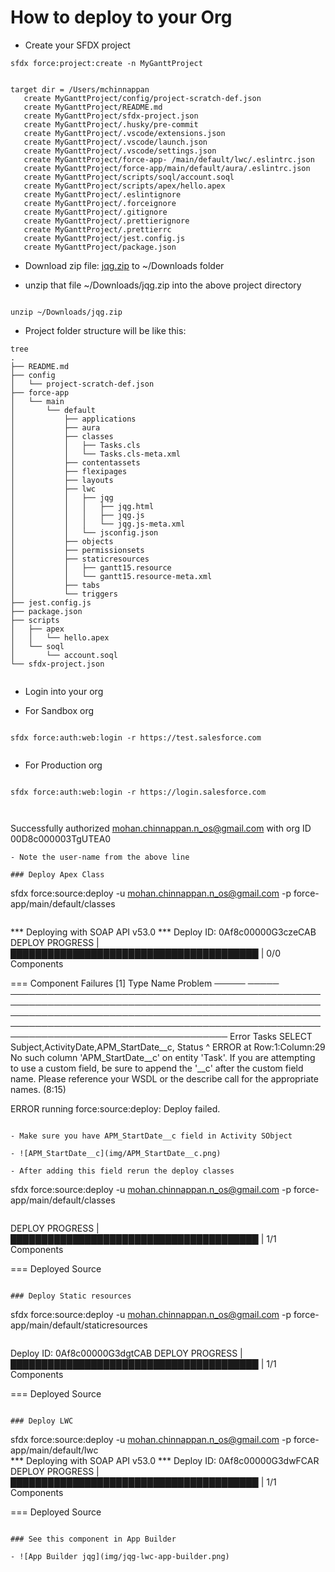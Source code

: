 # How to deploy to your Org


- Create your SFDX project

```
sfdx force:project:create -n MyGanttProject


```

```
target dir = /Users/mchinnappan
   create MyGanttProject/config/project-scratch-def.json
   create MyGanttProject/README.md
   create MyGanttProject/sfdx-project.json
   create MyGanttProject/.husky/pre-commit
   create MyGanttProject/.vscode/extensions.json
   create MyGanttProject/.vscode/launch.json
   create MyGanttProject/.vscode/settings.json
   create MyGanttProject/force-app- /main/default/lwc/.eslintrc.json
   create MyGanttProject/force-app/main/default/aura/.eslintrc.json
   create MyGanttProject/scripts/soql/account.soql
   create MyGanttProject/scripts/apex/hello.apex
   create MyGanttProject/.eslintignore
   create MyGanttProject/.forceignore
   create MyGanttProject/.gitignore
   create MyGanttProject/.prettierignore
   create MyGanttProject/.prettierrc
   create MyGanttProject/jest.config.js
   create MyGanttProject/package.json

```
- Download zip file:  [jqg.zip](./jqg.zip) to ~/Downloads folder

- unzip that file ~/Downloads/jqg.zip into the above project directory

```

unzip ~/Downloads/jqg.zip 

```

- Project folder structure will be like this:
```
tree
.
├── README.md
├── config
│   └── project-scratch-def.json
├── force-app
│   └── main
│       └── default
│           ├── applications
│           ├── aura
│           ├── classes
│           │   ├── Tasks.cls
│           │   └── Tasks.cls-meta.xml
│           ├── contentassets
│           ├── flexipages
│           ├── layouts
│           ├── lwc
│           │   ├── jqg
│           │   │   ├── jqg.html
│           │   │   ├── jqg.js
│           │   │   └── jqg.js-meta.xml
│           │   └── jsconfig.json
│           ├── objects
│           ├── permissionsets
│           ├── staticresources
│           │   ├── gantt15.resource
│           │   └── gantt15.resource-meta.xml
│           ├── tabs
│           └── triggers
├── jest.config.js
├── package.json
├── scripts
│   ├── apex
│   │   └── hello.apex
│   └── soql
│       └── account.soql
└── sfdx-project.json


```

- Login into your org 

- For Sandbox org
```

sfdx force:auth:web:login -r https://test.salesforce.com


```

-  For Production org
```

sfdx force:auth:web:login -r https://login.salesforce.com



```
Successfully authorized mohan.chinnappan.n_os@gmail.com with org ID 00D8c000003TgUTEA0


```
- Note the user-name from the above line

### Deploy Apex Class
```
sfdx force:source:deploy -u   mohan.chinnappan.n_os@gmail.com -p force-app/main/default/classes 

```
```
*** Deploying with SOAP API v53.0 ***
Deploy ID: 0Af8c00000G3czeCAB
DEPLOY PROGRESS | ████████████████████████████████████████ | 0/0 Components

=== Component Failures [1]
Type   Name   Problem
─────  ─────  ───────────────────────────────────────────────────────────────────────────────────────────────────────────────────────────────────────────────────────────────────────────────────────────────────────────────────────────────────────────
Error  Tasks  SELECT Subject,ActivityDate,APM_StartDate__c, Status
                                          ^
              ERROR at Row:1:Column:29
              No such column 'APM_StartDate__c' on entity 'Task'. If you are attempting to use a custom field, be sure to append the '__c' after the custom field name. Please reference your WSDL or the describe call for the appropriate names. (8:15)

ERROR running force:source:deploy:  Deploy failed.

```

- Make sure you have APM_StartDate__c field in Activity SObject

- ![APM_StartDate__c](img/APM_StartDate__c.png)

- After adding this field rerun the deploy classes

```
sfdx force:source:deploy -u   mohan.chinnappan.n_os@gmail.com -p force-app/main/default/classes 

```
```
DEPLOY PROGRESS | ████████████████████████████████████████ | 1/1 Components

=== Deployed Source

```

### Deploy Static resources
```
 sfdx force:source:deploy -u   mohan.chinnappan.n_os@gmail.com -p force-app/main/default/staticresources 

 ```

 ```
 Deploy ID: 0Af8c00000G3dgtCAB
DEPLOY PROGRESS | ████████████████████████████████████████ | 1/1 Components

=== Deployed Source

```

### Deploy LWC
```
sfdx force:source:deploy -u   mohan.chinnappan.n_os@gmail.com -p force-app/main/default/lwc            
*** Deploying with SOAP API v53.0 ***
Deploy ID: 0Af8c00000G3dwFCAR
DEPLOY PROGRESS | ████████████████████████████████████████ | 1/1 Components

=== Deployed Source
```

### See this component in App Builder

- ![App Builder jqg](img/jqg-lwc-app-builder.png)



